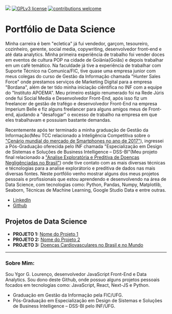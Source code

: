 [![](https://img.shields.io/badge/python-3.5+-blue.svg)](https://www.python.org/downloads/release/python-365/) [![GPLv3 license](https://img.shields.io/badge/License-GPLv3-blue.svg)](http://perso.crans.org/besson/LICENSE.html) [![contributions welcome](https://img.shields.io/badge/contributions-welcome-brightgreen.svg?style=flat)](https://github.com/carlosfab/data_science/issues)

# Portfólio de Data Science

Minha carreira é bem "ecletica" já fui vendedor, garçom, tesoureiro, cozinheiro, gerente, social media, copywriting, desenvolvedor front-end e até data analytics. Minha primeira experiência de trabalho foi vender doces em eventos de cultura POP na cidade de Goiânia(Goiâs) e depois trabalhar em um café temático. Na faculdade já tive a experiência de trabalhar com Suporte Técnico na Comunica/FIC, tive quase uma empresa junior com meus colegas do curso de Gestão da Informação chamada "Hunter Sales Force" onde prestamos serviços de Marketing Digital para a empresa "Bordana", além de ter tido minha iniciação ciêntifica no INF com a equipe do "Instituto APOEMA". Meu primeiro estágio renumerado foi na Rede Júris onde fui Social Media e Desenvolvedor Front-End, após isso fiz um freelancer de gestão de trafégo e desenvolvedor Front-End na empresa Imperium Belle e fiz alguns freelancer para alguns amigos meus de Front-end, ajudando a "desafogar" o excesso de trabalho na empresa em que eles trabalhavam e possuiam bastante demandas.

Recentemente após ter terminado a minha graduação de Gestão da Informação(Meu TCC relacionado a Inteligência Competitiva sobre o ["Cenário mundial do mercado de Smartphones no ano de 2017"](https://drive.google.com/file/d/1-Vd22Qw-tfA6XuldTFf0a63TXFT4xmqO/view?usp=sharing)), ingressei a Pós-Graduação oferecida pelo INF chamada "Especialização em Design de Sistemas e Soluções de Business Intelligence – DSS-BI"(Meu projeto final relacionado a ["Analise Exploratória e Preditiva de Doenças Negligênciadas no Brasil"](https://)) onde tive contato com as mais diversas técnicas e técnologias para a analise explorátorio e preditiva de dados nas mais diversas fontes. Neste portfólio venho mostrar alguns dos meus projetos pessoais e profissionais que estou aprendendo e desenvolvendo na área de Data Science, com tecnologias como: Python, Pandas, Numpy, Matplotlib, Seaborn, Técnicas de Machine Learning, Google Studio Data e entre outras.

* [LinkedIn](https://www.linkedin.com/in/ygor-galvao-lourenco/)
* [Github](https://github.com/YgorLourenco)

## Projetos de Data Science

* **PROJETO 1:** [Nome do Projeto 1](https://github.com/YgorLourenco)
* **PROJETO 2:**  [Nome do Projeto 2](https://github.com/YgorLourenco)
* **PROJETO 3:**  [Doenças Cardiovasculares no Brasil e no Mundo](https://github.com/YgorLourenco)

---

### Sobre Mim:

Sou Ygor G. Lourenço, desenvolvedor JavaScript Front-End e Data Analytics. Sou dono deste Github, onde possuo alguns projetos pessoais focados em tecnologias como: JavaScript, React, Next-JS e Python.

* Graduação em Gestão da Informação pela FIC/UFG.
* Pós-Graduação em Especialização em Design de Sistemas e Soluções de Business Intelligence – DSS-BI pelo INF/UFG.
